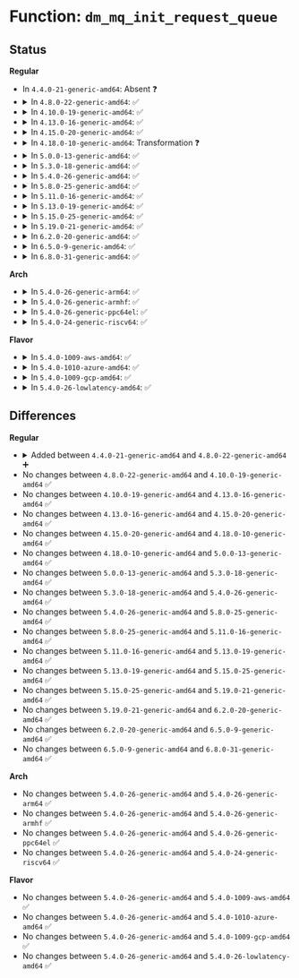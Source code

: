 # Function: <code>dm_mq_init_request_queue</code>

## Status
<b>Regular</b>
<ul>
<li>
In <code>4.4.0-21-generic-amd64</code>: Absent ❓
</li>
<li>
<details>
<summary>In <code>4.8.0-22-generic-amd64</code>: ✅</summary>

```c
int dm_mq_init_request_queue(struct mapped_device * md, struct dm_table * t)
```

```json
{
  "name": "dm_mq_init_request_queue",
  "collision_type": "Unique Global",
  "inline_type": "No",
  "funcs": [
    {
      "addr": 18446744071586250320,
      "name": "dm_mq_init_request_queue",
      "external": true,
      "loc": "drivers/md/dm-rq.c:916",
      "file": "drivers/md/dm-rq.c",
      "inline": "seen, unknown",
      "caller_inline": [],
      "caller_func": [
        "drivers/md/dm.c:dm_setup_md_queue"
      ]
    }
  ],
  "symbols": [
    {
      "addr": 18446744071586250320,
      "name": "dm_mq_init_request_queue",
      "section": ".text",
      "bind": "STB_GLOBAL",
      "size": 386
    }
  ]
}
```
</details>
</li>
<li>
<details>
<summary>In <code>4.10.0-19-generic-amd64</code>: ✅</summary>

```c
int dm_mq_init_request_queue(struct mapped_device * md, struct dm_table * t)
```

```json
{
  "name": "dm_mq_init_request_queue",
  "collision_type": "Unique Global",
  "inline_type": "No",
  "funcs": [
    {
      "addr": 18446744071586455088,
      "name": "dm_mq_init_request_queue",
      "external": true,
      "loc": "drivers/md/dm-rq.c:922",
      "file": "drivers/md/dm-rq.c",
      "inline": "seen, unknown",
      "caller_inline": [],
      "caller_func": [
        "drivers/md/dm.c:dm_setup_md_queue"
      ]
    }
  ],
  "symbols": [
    {
      "addr": 18446744071586455088,
      "name": "dm_mq_init_request_queue",
      "section": ".text",
      "bind": "STB_GLOBAL",
      "size": 397
    }
  ]
}
```
</details>
</li>
<li>
<details>
<summary>In <code>4.13.0-16-generic-amd64</code>: ✅</summary>

```c
int dm_mq_init_request_queue(struct mapped_device * md, struct dm_table * t)
```

```json
{
  "name": "dm_mq_init_request_queue",
  "collision_type": "Unique Global",
  "inline_type": "No",
  "funcs": [
    {
      "addr": 18446744071586560240,
      "name": "dm_mq_init_request_queue",
      "external": true,
      "loc": "drivers/md/dm-rq.c:777",
      "file": "drivers/md/dm-rq.c",
      "inline": "seen, unknown",
      "caller_inline": [],
      "caller_func": [
        "drivers/md/dm.c:dm_setup_md_queue"
      ]
    }
  ],
  "symbols": [
    {
      "addr": 18446744071586560240,
      "name": "dm_mq_init_request_queue",
      "section": ".text",
      "bind": "STB_GLOBAL",
      "size": 402
    }
  ]
}
```
</details>
</li>
<li>
<details>
<summary>In <code>4.15.0-20-generic-amd64</code>: ✅</summary>

```c
int dm_mq_init_request_queue(struct mapped_device * md, struct dm_table * t)
```

```json
{
  "name": "dm_mq_init_request_queue",
  "collision_type": "Unique Global",
  "inline_type": "No",
  "funcs": [
    {
      "addr": 18446744071587027760,
      "name": "dm_mq_init_request_queue",
      "external": true,
      "loc": "drivers/md/dm-rq.c:774",
      "file": "drivers/md/dm-rq.c",
      "inline": "seen, unknown",
      "caller_inline": [],
      "caller_func": [
        "drivers/md/dm.c:dm_setup_md_queue"
      ]
    }
  ],
  "symbols": [
    {
      "addr": 18446744071587027760,
      "name": "dm_mq_init_request_queue",
      "section": ".text",
      "bind": "STB_GLOBAL",
      "size": 393
    }
  ]
}
```
</details>
</li>
<li>
<details>
<summary>In <code>4.18.0-10-generic-amd64</code>: Transformation ❓</summary>

```c
int dm_mq_init_request_queue(struct mapped_device * md, struct dm_table * t)
```

```json
{
  "name": "dm_mq_init_request_queue",
  "collision_type": "Unique Global",
  "inline_type": "No",
  "funcs": [
    {
      "addr": 0,
      "name": "dm_mq_init_request_queue",
      "external": true,
      "loc": "drivers/md/dm-rq.c:787",
      "file": "drivers/md/dm-rq.c",
      "inline": "seen, unknown",
      "caller_inline": [],
      "caller_func": [
        "drivers/md/dm.c:dm_setup_md_queue"
      ]
    }
  ],
  "symbols": [
    {
      "addr": 18446744071587326657,
      "name": "dm_mq_init_request_queue.cold.11",
      "section": ".text",
      "bind": "STB_LOCAL",
      "size": 23
    },
    {
      "addr": 18446744071587326240,
      "name": "dm_mq_init_request_queue",
      "section": ".text",
      "bind": "STB_GLOBAL",
      "size": 349
    }
  ]
}
```
</details>
</li>
<li>
<details>
<summary>In <code>5.0.0-13-generic-amd64</code>: ✅</summary>

```c
int dm_mq_init_request_queue(struct mapped_device * md, struct dm_table * t)
```

```json
{
  "name": "dm_mq_init_request_queue",
  "collision_type": "Unique Global",
  "inline_type": "No",
  "funcs": [
    {
      "addr": 18446744071587504688,
      "name": "dm_mq_init_request_queue",
      "external": true,
      "loc": "drivers/md/dm-rq.c:517",
      "file": "drivers/md/dm-rq.c",
      "inline": "seen, unknown",
      "caller_inline": [],
      "caller_func": [
        "drivers/md/dm.c:dm_setup_md_queue"
      ]
    }
  ],
  "symbols": [
    {
      "addr": 18446744071587504688,
      "name": "dm_mq_init_request_queue",
      "section": ".text",
      "bind": "STB_GLOBAL",
      "size": 333
    }
  ]
}
```
</details>
</li>
<li>
<details>
<summary>In <code>5.3.0-18-generic-amd64</code>: ✅</summary>

```c
int dm_mq_init_request_queue(struct mapped_device * md, struct dm_table * t)
```

```json
{
  "name": "dm_mq_init_request_queue",
  "collision_type": "Unique Global",
  "inline_type": "No",
  "funcs": [
    {
      "addr": 18446744071587778704,
      "name": "dm_mq_init_request_queue",
      "external": true,
      "loc": "drivers/md/dm-rq.c:536",
      "file": "drivers/md/dm-rq.c",
      "inline": "seen, unknown",
      "caller_inline": [],
      "caller_func": [
        "drivers/md/dm.c:dm_setup_md_queue"
      ]
    }
  ],
  "symbols": [
    {
      "addr": 18446744071587778704,
      "name": "dm_mq_init_request_queue",
      "section": ".text",
      "bind": "STB_GLOBAL",
      "size": 333
    }
  ]
}
```
</details>
</li>
<li>
<details>
<summary>In <code>5.4.0-26-generic-amd64</code>: ✅</summary>

```c
int dm_mq_init_request_queue(struct mapped_device * md, struct dm_table * t)
```

```json
{
  "name": "dm_mq_init_request_queue",
  "collision_type": "Unique Global",
  "inline_type": "No",
  "funcs": [
    {
      "addr": 18446744071587983376,
      "name": "dm_mq_init_request_queue",
      "external": true,
      "loc": "drivers/md/dm-rq.c:537",
      "file": "drivers/md/dm-rq.c",
      "inline": "seen, unknown",
      "caller_inline": [],
      "caller_func": [
        "drivers/md/dm.c:dm_setup_md_queue"
      ]
    }
  ],
  "symbols": [
    {
      "addr": 18446744071587983376,
      "name": "dm_mq_init_request_queue",
      "section": ".text",
      "bind": "STB_GLOBAL",
      "size": 338
    }
  ]
}
```
</details>
</li>
<li>
<details>
<summary>In <code>5.8.0-25-generic-amd64</code>: ✅</summary>

```c
int dm_mq_init_request_queue(struct mapped_device * md, struct dm_table * t)
```

```json
{
  "name": "dm_mq_init_request_queue",
  "collision_type": "Unique Global",
  "inline_type": "No",
  "funcs": [
    {
      "addr": 18446744071588837808,
      "name": "dm_mq_init_request_queue",
      "external": true,
      "loc": "drivers/md/dm-rq.c:530",
      "file": "drivers/md/dm-rq.c",
      "inline": "seen, unknown",
      "caller_inline": [],
      "caller_func": [
        "drivers/md/dm.c:dm_setup_md_queue"
      ]
    }
  ],
  "symbols": [
    {
      "addr": 18446744071588837808,
      "name": "dm_mq_init_request_queue",
      "section": ".text",
      "bind": "STB_GLOBAL",
      "size": 338
    }
  ]
}
```
</details>
</li>
<li>
<details>
<summary>In <code>5.11.0-16-generic-amd64</code>: ✅</summary>

```c
int dm_mq_init_request_queue(struct mapped_device * md, struct dm_table * t)
```

```json
{
  "name": "dm_mq_init_request_queue",
  "collision_type": "Unique Global",
  "inline_type": "No",
  "funcs": [
    {
      "addr": 18446744071588854080,
      "name": "dm_mq_init_request_queue",
      "external": true,
      "loc": "drivers/md/dm-rq.c:531",
      "file": "drivers/md/dm-rq.c",
      "inline": "seen, unknown",
      "caller_inline": [],
      "caller_func": [
        "drivers/md/dm.c:dm_setup_md_queue"
      ]
    }
  ],
  "symbols": [
    {
      "addr": 18446744071588854080,
      "name": "dm_mq_init_request_queue",
      "section": ".text",
      "bind": "STB_GLOBAL",
      "size": 328
    }
  ]
}
```
</details>
</li>
<li>
<details>
<summary>In <code>5.13.0-19-generic-amd64</code>: ✅</summary>

```c
int dm_mq_init_request_queue(struct mapped_device * md, struct dm_table * t)
```

```json
{
  "name": "dm_mq_init_request_queue",
  "collision_type": "Unique Global",
  "inline_type": "No",
  "funcs": [
    {
      "addr": 18446744071588741168,
      "name": "dm_mq_init_request_queue",
      "external": true,
      "loc": "drivers/md/dm-rq.c:531",
      "file": "drivers/md/dm-rq.c",
      "inline": "seen, unknown",
      "caller_inline": [],
      "caller_func": [
        "drivers/md/dm.c:dm_setup_md_queue"
      ]
    }
  ],
  "symbols": [
    {
      "addr": 18446744071588741168,
      "name": "dm_mq_init_request_queue",
      "section": ".text",
      "bind": "STB_GLOBAL",
      "size": 339
    }
  ]
}
```
</details>
</li>
<li>
<details>
<summary>In <code>5.15.0-25-generic-amd64</code>: ✅</summary>

```c
int dm_mq_init_request_queue(struct mapped_device * md, struct dm_table * t)
```

```json
{
  "name": "dm_mq_init_request_queue",
  "collision_type": "Unique Global",
  "inline_type": "No",
  "funcs": [
    {
      "addr": 18446744071589431616,
      "name": "dm_mq_init_request_queue",
      "external": true,
      "loc": "drivers/md/dm-rq.c:539",
      "file": "drivers/md/dm-rq.c",
      "inline": "seen, unknown",
      "caller_inline": [],
      "caller_func": [
        "drivers/md/dm.c:dm_setup_md_queue"
      ]
    }
  ],
  "symbols": [
    {
      "addr": 18446744071589431616,
      "name": "dm_mq_init_request_queue",
      "section": ".text",
      "bind": "STB_GLOBAL",
      "size": 330
    }
  ]
}
```
</details>
</li>
<li>
<details>
<summary>In <code>5.19.0-21-generic-amd64</code>: ✅</summary>

```c
int dm_mq_init_request_queue(struct mapped_device * md, struct dm_table * t)
```

```json
{
  "name": "dm_mq_init_request_queue",
  "collision_type": "Unique Global",
  "inline_type": "No",
  "funcs": [
    {
      "addr": 18446744071590909744,
      "name": "dm_mq_init_request_queue",
      "external": true,
      "loc": "drivers/md/dm-rq.c:532",
      "file": "drivers/md/dm-rq.c",
      "inline": "seen, unknown",
      "caller_inline": [],
      "caller_func": [
        "drivers/md/dm.c:dm_setup_md_queue"
      ]
    }
  ],
  "symbols": [
    {
      "addr": 18446744071590909744,
      "name": "dm_mq_init_request_queue",
      "section": ".text",
      "bind": "STB_GLOBAL",
      "size": 342
    }
  ]
}
```
</details>
</li>
<li>
<details>
<summary>In <code>6.2.0-20-generic-amd64</code>: ✅</summary>

```c
int dm_mq_init_request_queue(struct mapped_device * md, struct dm_table * t)
```

```json
{
  "name": "dm_mq_init_request_queue",
  "collision_type": "Unique Global",
  "inline_type": "No",
  "funcs": [
    {
      "addr": 18446744071592606496,
      "name": "dm_mq_init_request_queue",
      "external": true,
      "loc": "drivers/md/dm-rq.c:533",
      "file": "drivers/md/dm-rq.c",
      "inline": "seen, unknown",
      "caller_inline": [],
      "caller_func": [
        "drivers/md/dm.c:dm_setup_md_queue"
      ]
    }
  ],
  "symbols": [
    {
      "addr": 18446744071592606496,
      "name": "dm_mq_init_request_queue",
      "section": ".text",
      "bind": "STB_GLOBAL",
      "size": 342
    }
  ]
}
```
</details>
</li>
<li>
<details>
<summary>In <code>6.5.0-9-generic-amd64</code>: ✅</summary>

```c
int dm_mq_init_request_queue(struct mapped_device * md, struct dm_table * t)
```

```json
{
  "name": "dm_mq_init_request_queue",
  "collision_type": "Unique Global",
  "inline_type": "No",
  "funcs": [
    {
      "addr": 18446744071593037072,
      "name": "dm_mq_init_request_queue",
      "external": true,
      "loc": "drivers/md/dm-rq.c:536",
      "file": "drivers/md/dm-rq.c",
      "inline": "seen, unknown",
      "caller_inline": [],
      "caller_func": [
        "drivers/md/dm.c:dm_setup_md_queue"
      ]
    }
  ],
  "symbols": [
    {
      "addr": 18446744071593037072,
      "name": "dm_mq_init_request_queue",
      "section": ".text",
      "bind": "STB_GLOBAL",
      "size": 341
    }
  ]
}
```
</details>
</li>
<li>
<details>
<summary>In <code>6.8.0-31-generic-amd64</code>: ✅</summary>

```c
int dm_mq_init_request_queue(struct mapped_device * md, struct dm_table * t)
```

```json
{
  "name": "dm_mq_init_request_queue",
  "collision_type": "Unique Global",
  "inline_type": "No",
  "funcs": [
    {
      "addr": 18446744071593788448,
      "name": "dm_mq_init_request_queue",
      "external": true,
      "loc": "drivers/md/dm-rq.c:536",
      "file": "drivers/md/dm-rq.c",
      "inline": "seen, unknown",
      "caller_inline": [],
      "caller_func": [
        "drivers/md/dm.c:dm_setup_md_queue"
      ]
    }
  ],
  "symbols": [
    {
      "addr": 18446744071593788448,
      "name": "dm_mq_init_request_queue",
      "section": ".text",
      "bind": "STB_GLOBAL",
      "size": 386
    }
  ]
}
```
</details>
</li>
</ul>
<b>Arch</b>
<ul>
<li>
<details>
<summary>In <code>5.4.0-26-generic-arm64</code>: ✅</summary>

```c
int dm_mq_init_request_queue(struct mapped_device * md, struct dm_table * t)
```

```json
{
  "name": "dm_mq_init_request_queue",
  "collision_type": "Unique Global",
  "inline_type": "No",
  "funcs": [
    {
      "addr": 18446603336501227656,
      "name": "dm_mq_init_request_queue",
      "external": true,
      "loc": "drivers/md/dm-rq.c:537",
      "file": "drivers/md/dm-rq.c",
      "inline": "seen, unknown",
      "caller_inline": [],
      "caller_func": [
        "drivers/md/dm.c:dm_setup_md_queue"
      ]
    }
  ],
  "symbols": [
    {
      "addr": 18446603336501227656,
      "name": "dm_mq_init_request_queue",
      "section": ".text",
      "bind": "STB_GLOBAL",
      "size": 336
    }
  ]
}
```
</details>
</li>
<li>
<details>
<summary>In <code>5.4.0-26-generic-armhf</code>: ✅</summary>

```c
int dm_mq_init_request_queue(struct mapped_device * md, struct dm_table * t)
```

```json
{
  "name": "dm_mq_init_request_queue",
  "collision_type": "Unique Global",
  "inline_type": "No",
  "funcs": [
    {
      "addr": 3233731560,
      "name": "dm_mq_init_request_queue",
      "external": true,
      "loc": "drivers/md/dm-rq.c:537",
      "file": "drivers/md/dm-rq.c",
      "inline": "seen, unknown",
      "caller_inline": [],
      "caller_func": [
        "drivers/md/dm.c:dm_setup_md_queue"
      ]
    }
  ],
  "symbols": [
    {
      "addr": 3233731560,
      "name": "dm_mq_init_request_queue",
      "section": ".text",
      "bind": "STB_GLOBAL",
      "size": 332
    }
  ]
}
```
</details>
</li>
<li>
<details>
<summary>In <code>5.4.0-26-generic-ppc64el</code>: ✅</summary>

```c
int dm_mq_init_request_queue(struct mapped_device * md, struct dm_table * t)
```

```json
{
  "name": "dm_mq_init_request_queue",
  "collision_type": "Unique Global",
  "inline_type": "No",
  "funcs": [
    {
      "addr": 13835058055294755824,
      "name": "dm_mq_init_request_queue",
      "external": true,
      "loc": "drivers/md/dm-rq.c:537",
      "file": "drivers/md/dm-rq.c",
      "inline": "seen, unknown",
      "caller_inline": [],
      "caller_func": [
        "drivers/md/dm.c:dm_setup_md_queue"
      ]
    }
  ],
  "symbols": [
    {
      "addr": 13835058055294755824,
      "name": "dm_mq_init_request_queue",
      "section": ".text",
      "bind": "STB_GLOBAL",
      "size": 492
    }
  ]
}
```
</details>
</li>
<li>
<details>
<summary>In <code>5.4.0-24-generic-riscv64</code>: ✅</summary>

```c
int dm_mq_init_request_queue(struct mapped_device * md, struct dm_table * t)
```

```json
{
  "name": "dm_mq_init_request_queue",
  "collision_type": "Unique Global",
  "inline_type": "No",
  "funcs": [
    {
      "addr": 18446743936277922330,
      "name": "dm_mq_init_request_queue",
      "external": true,
      "loc": "drivers/md/dm-rq.c:537",
      "file": "drivers/md/dm-rq.c",
      "inline": "seen, unknown",
      "caller_inline": [],
      "caller_func": [
        "drivers/md/dm.c:dm_setup_md_queue"
      ]
    }
  ],
  "symbols": [
    {
      "addr": 18446743936277922330,
      "name": "dm_mq_init_request_queue",
      "section": ".text",
      "bind": "STB_GLOBAL",
      "size": 318
    }
  ]
}
```
</details>
</li>
</ul>
<b>Flavor</b>
<ul>
<li>
<details>
<summary>In <code>5.4.0-1009-aws-amd64</code>: ✅</summary>

```c
int dm_mq_init_request_queue(struct mapped_device * md, struct dm_table * t)
```

```json
{
  "name": "dm_mq_init_request_queue",
  "collision_type": "Unique Global",
  "inline_type": "No",
  "funcs": [
    {
      "addr": 18446744071587614352,
      "name": "dm_mq_init_request_queue",
      "external": true,
      "loc": "drivers/md/dm-rq.c:537",
      "file": "drivers/md/dm-rq.c",
      "inline": "seen, unknown",
      "caller_inline": [],
      "caller_func": [
        "drivers/md/dm.c:dm_setup_md_queue"
      ]
    }
  ],
  "symbols": [
    {
      "addr": 18446744071587614352,
      "name": "dm_mq_init_request_queue",
      "section": ".text",
      "bind": "STB_GLOBAL",
      "size": 338
    }
  ]
}
```
</details>
</li>
<li>
<details>
<summary>In <code>5.4.0-1010-azure-amd64</code>: ✅</summary>

```c
int dm_mq_init_request_queue(struct mapped_device * md, struct dm_table * t)
```

```json
{
  "name": "dm_mq_init_request_queue",
  "collision_type": "Unique Global",
  "inline_type": "No",
  "funcs": [
    {
      "addr": 18446744071587382368,
      "name": "dm_mq_init_request_queue",
      "external": true,
      "loc": "drivers/md/dm-rq.c:537",
      "file": "drivers/md/dm-rq.c",
      "inline": "seen, unknown",
      "caller_inline": [],
      "caller_func": [
        "drivers/md/dm.c:dm_setup_md_queue"
      ]
    }
  ],
  "symbols": [
    {
      "addr": 18446744071587382368,
      "name": "dm_mq_init_request_queue",
      "section": ".text",
      "bind": "STB_GLOBAL",
      "size": 338
    }
  ]
}
```
</details>
</li>
<li>
<details>
<summary>In <code>5.4.0-1009-gcp-amd64</code>: ✅</summary>

```c
int dm_mq_init_request_queue(struct mapped_device * md, struct dm_table * t)
```

```json
{
  "name": "dm_mq_init_request_queue",
  "collision_type": "Unique Global",
  "inline_type": "No",
  "funcs": [
    {
      "addr": 18446744071587939520,
      "name": "dm_mq_init_request_queue",
      "external": true,
      "loc": "drivers/md/dm-rq.c:537",
      "file": "drivers/md/dm-rq.c",
      "inline": "seen, unknown",
      "caller_inline": [],
      "caller_func": [
        "drivers/md/dm.c:dm_setup_md_queue"
      ]
    }
  ],
  "symbols": [
    {
      "addr": 18446744071587939520,
      "name": "dm_mq_init_request_queue",
      "section": ".text",
      "bind": "STB_GLOBAL",
      "size": 338
    }
  ]
}
```
</details>
</li>
<li>
<details>
<summary>In <code>5.4.0-26-lowlatency-amd64</code>: ✅</summary>

```c
int dm_mq_init_request_queue(struct mapped_device * md, struct dm_table * t)
```

```json
{
  "name": "dm_mq_init_request_queue",
  "collision_type": "Unique Global",
  "inline_type": "No",
  "funcs": [
    {
      "addr": 18446744071588054800,
      "name": "dm_mq_init_request_queue",
      "external": true,
      "loc": "drivers/md/dm-rq.c:537",
      "file": "drivers/md/dm-rq.c",
      "inline": "seen, unknown",
      "caller_inline": [],
      "caller_func": [
        "drivers/md/dm.c:dm_setup_md_queue"
      ]
    }
  ],
  "symbols": [
    {
      "addr": 18446744071588054800,
      "name": "dm_mq_init_request_queue",
      "section": ".text",
      "bind": "STB_GLOBAL",
      "size": 338
    }
  ]
}
```
</details>
</li>
</ul>

## Differences
<b>Regular</b>
<ul>
<li>
<details>
<summary>Added between <code>4.4.0-21-generic-amd64</code> and <code>4.8.0-22-generic-amd64</code> ➕</summary>

```c
int dm_mq_init_request_queue(struct mapped_device * md, struct dm_table * t)
```
</details>
</li>
<li>
No changes between <code>4.8.0-22-generic-amd64</code> and <code>4.10.0-19-generic-amd64</code> ✅
</li>
<li>
No changes between <code>4.10.0-19-generic-amd64</code> and <code>4.13.0-16-generic-amd64</code> ✅
</li>
<li>
No changes between <code>4.13.0-16-generic-amd64</code> and <code>4.15.0-20-generic-amd64</code> ✅
</li>
<li>
No changes between <code>4.15.0-20-generic-amd64</code> and <code>4.18.0-10-generic-amd64</code> ✅
</li>
<li>
No changes between <code>4.18.0-10-generic-amd64</code> and <code>5.0.0-13-generic-amd64</code> ✅
</li>
<li>
No changes between <code>5.0.0-13-generic-amd64</code> and <code>5.3.0-18-generic-amd64</code> ✅
</li>
<li>
No changes between <code>5.3.0-18-generic-amd64</code> and <code>5.4.0-26-generic-amd64</code> ✅
</li>
<li>
No changes between <code>5.4.0-26-generic-amd64</code> and <code>5.8.0-25-generic-amd64</code> ✅
</li>
<li>
No changes between <code>5.8.0-25-generic-amd64</code> and <code>5.11.0-16-generic-amd64</code> ✅
</li>
<li>
No changes between <code>5.11.0-16-generic-amd64</code> and <code>5.13.0-19-generic-amd64</code> ✅
</li>
<li>
No changes between <code>5.13.0-19-generic-amd64</code> and <code>5.15.0-25-generic-amd64</code> ✅
</li>
<li>
No changes between <code>5.15.0-25-generic-amd64</code> and <code>5.19.0-21-generic-amd64</code> ✅
</li>
<li>
No changes between <code>5.19.0-21-generic-amd64</code> and <code>6.2.0-20-generic-amd64</code> ✅
</li>
<li>
No changes between <code>6.2.0-20-generic-amd64</code> and <code>6.5.0-9-generic-amd64</code> ✅
</li>
<li>
No changes between <code>6.5.0-9-generic-amd64</code> and <code>6.8.0-31-generic-amd64</code> ✅
</li>
</ul>
<b>Arch</b>
<ul>
<li>
No changes between <code>5.4.0-26-generic-amd64</code> and <code>5.4.0-26-generic-arm64</code> ✅
</li>
<li>
No changes between <code>5.4.0-26-generic-amd64</code> and <code>5.4.0-26-generic-armhf</code> ✅
</li>
<li>
No changes between <code>5.4.0-26-generic-amd64</code> and <code>5.4.0-26-generic-ppc64el</code> ✅
</li>
<li>
No changes between <code>5.4.0-26-generic-amd64</code> and <code>5.4.0-24-generic-riscv64</code> ✅
</li>
</ul>
<b>Flavor</b>
<ul>
<li>
No changes between <code>5.4.0-26-generic-amd64</code> and <code>5.4.0-1009-aws-amd64</code> ✅
</li>
<li>
No changes between <code>5.4.0-26-generic-amd64</code> and <code>5.4.0-1010-azure-amd64</code> ✅
</li>
<li>
No changes between <code>5.4.0-26-generic-amd64</code> and <code>5.4.0-1009-gcp-amd64</code> ✅
</li>
<li>
No changes between <code>5.4.0-26-generic-amd64</code> and <code>5.4.0-26-lowlatency-amd64</code> ✅
</li>
</ul>
